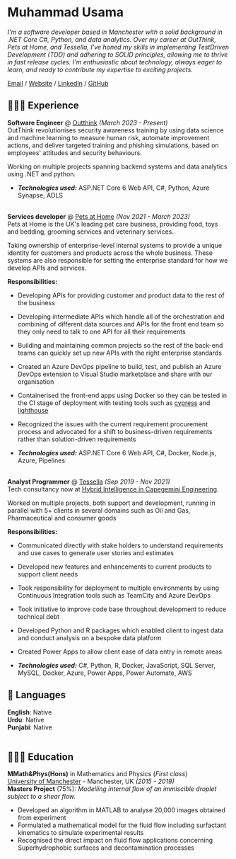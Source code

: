 # Muhammad Usama

_I'm a software developer based in Manchester with a solid background in .NET Core C#, Python, and data
analytics. Over my career at OutThink, Pets at Home, and Tessella, I've honed my skills in implementing TestDriven Development (TDD) and adhering to SOLID principles, allowing me to thrive in fast release cycles. I'm
enthusiastic about technology, always eager to learn, and ready to contribute my expertise to exciting projects._

[Email](mailto:muhammadusama02@hotmail.co.uk) / [Website](https://usamaa9.github.io/) / [LinkedIn](https://www.linkedin.com/in/mh-usama/) / [GitHub](https://github.com/usamaa9/)

## 👨🏽‍💻 Experience

**Software Engineer** @ [Outthink](https://outthink.io/) _(March 2023 - Present)_ <br>
OutThink revolutionises security awareness training by using data science and machine learning to measure human risk, automate improvement actions, and deliver targeted training and phishing simulations, based on employees' attitudes and security behaviours.

Working on multiple projects spanning backend systems and data analytics using .NET and python.

- **_Technologies used:_** ASP.NET Core 6 Web API, C#, Python, Azure Synapse, ADLS
  <br><br>

**Services developer** @ [Pets at Home](https://www.petsathome.com/) _(Nov 2021 - March 2023)_ <br>
Pets at Home is the UK's leading pet care business, providing food, toys and bedding, grooming services and veterinary services.

Taking ownership of enterprise-level internal systems to provide a unique identity for customers and products across the whole business. These systems are also responsible for setting the enterprise standard for how we develop APIs and services.

**Responsibilities:**

- Developing APIs for providing customer and product data to the rest of the business

- Developing intermediate APIs which handle all of the orchestration and combining of different data sources and APIs for the front end team so they only need to talk to one API for all their requirements

- Building and maintaining common projects so the rest of the back-end teams can quickly set up new APIs with the right enterprise standards

- Created an Azure DevOps pipeline to build, test, and publish an Azure DevOps extension to Visual Studio marketplace and share with our organisation

- Containerised the front-end apps using Docker so they can be tested in the CI stage of deployment with testing tools such as [cypress](https://www.cypress.io/) and [lighthouse](https://github.com/GoogleChrome/lighthouse#readme)

- Recognized the issues with the current requirement procurement process and advocated for a shift to business-driven requirements rather than solution-driven requirements
<!-- This approach streamlined the procurement phase as the Product Owner could focus on the business requirements rather than how they should be implemented. It also allowed for faster development as it empowered the development team to implement the business logic with the best solution rather than what was decided in the requirements. -->

- **_Technologies used:_** ASP.NET Core 6 Web API, C#, Docker, Node.js, Azure, Pipelines
  <br><br>

**Analyst Programmer** @ [Tessella](https://www.tessella.com/) _(Sep 2019 - Nov 2021)_ <br>
Tech consultancy now at [Hybrid Intelligence in Capegemini Engineering](https://www.capgemini.com/gb-en/solutions/data-driven-rd-engineering-manufacturing-operations/).

Worked on multiple projects, both support and development, running in parallel with 5+ clients in several domains such as Oil and Gas,
Pharmaceutical and consumer goods

**Responsibilities:**

- Communicated directly with stake holders to understand requirements and use cases to generate user stories and estimates
- Developed new features and enhancements to current products to support client needs
- Took responsibility for deployment to multiple environments by using Continuous Integration tools such as TeamCity and Azure DevOps
- Took initiative to improve code base throughout development to reduce technical debt
- Developed Python and R packages which enabled client to ingest data and conduct analysis on a bespoke data platform

- Created Power Apps to allow client ease of data entry in remote areas
- **_Technologies used:_** C#, Python, R, Docker, JavaScript, SQL Server, MySQL, Docker, Azure, Power Apps, Power Automate, AWS

## 💬 Languages

**English**: Native <br>
**Urdu**: Native <br>
**Punjabi**: Native
<br><br>

## 👨🏽‍🎓 Education

**MMath&Phys(Hons)** in Mathematics and Physics (_First class_) <br>
[University of Manchester](https://www.manchester.ac.uk/) - Manchester, UK _(2015 - 2019)_ <br>
**Masters Project** (75%): _Modelling internal flow of an immiscible droplet subject to a shear flow._

- Developed an algorithm in MATLAB to analyse 20,000 images obtained from experiment
- Formulated a mathematical model for the fluid flow including surfactant kinematics to simulate experimental results
- Recognised the direct impact on fluid flow applications concerning Superhydrophobic surfaces and decontamination processes
